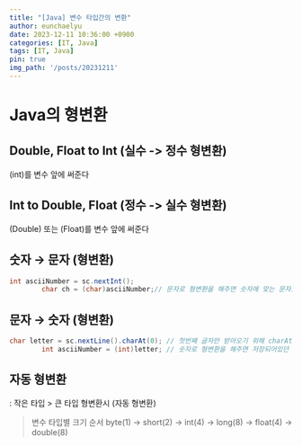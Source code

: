 ```yaml
---
title: "[Java] 변수 타입간의 변환"
author: eunchaelyu
date: 2023-12-11 10:36:00 +0900
categories: [IT, Java]
tags: [IT, Java]
pin: true
img_path: '/posts/20231211'
---
```


# Java의 형변환   

## Double, Float to Int (실수 -> 정수 형변환)        
(int)를 변수 앞에 써준다

## Int to Double, Float (정수 -> 실수 형변환)    
(Double) 또는 (Float)를 변수 앞에 써준다

## 숫자 → 문자 (형변환)        
```java    
int asciiNumber = sc.nextInt();
		char ch = (char)asciiNumber;// 문자로 형변환을 해주면 숫자에 맞는 문자로 표현
```    

##  문자 → 숫자 (형변환)       
```java    
char letter = sc.nextLine().charAt(0); // 첫번째 글자만 받아오기 위해 charAt(0) 메서드를 사용.
		int asciiNumber = (int)letter; // 숫자로 형변환을 해주면 저장되어있던 아스키 숫자값으로 표현
```

## 자동 형변환
: 작은 타입 > 큰 타입 형변환시 (자동 형변환)    
> 변수 타입별 크기 순서
> byte(1) → short(2) → int(4) → long(8) → float(4) → double(8)
